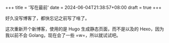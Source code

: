 +++
title = '写在最前'
date = 2024-06-04T21:38:57+08:00
draft = true
+++

好久没写博客了，都快忘记之前写了啥了。

这次重新开个新博客，使用的是 Hugo 生成静态页面，而不是以及的 Hexo，因为我以前不会 Golang，现在会了一些 =w=，所以就试试吧。
